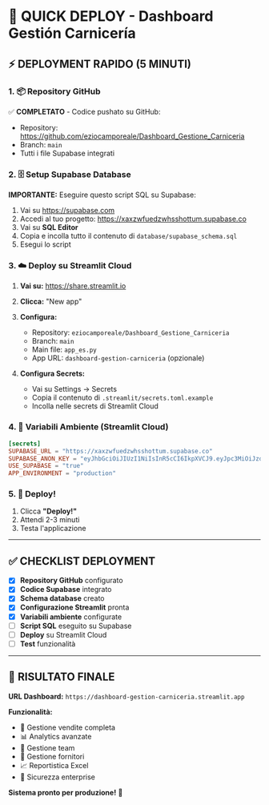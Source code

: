 # 🚀 QUICK DEPLOY - Dashboard Gestión Carnicería

## ⚡ **DEPLOYMENT RAPIDO (5 MINUTI)**

### **1. 📦 Repository GitHub**
✅ **COMPLETATO** - Codice pushato su GitHub:
- Repository: https://github.com/eziocamporeale/Dashboard_Gestione_Carniceria
- Branch: `main`
- Tutti i file Supabase integrati

### **2. 🗄️ Setup Supabase Database**

**IMPORTANTE:** Eseguire questo script SQL su Supabase:

1. Vai su https://supabase.com
2. Accedi al tuo progetto: https://xaxzwfuedzwhsshottum.supabase.co
3. Vai su **SQL Editor**
4. Copia e incolla tutto il contenuto di `database/supabase_schema.sql`
5. Esegui lo script

### **3. ☁️ Deploy su Streamlit Cloud**

1. **Vai su:** https://share.streamlit.io
2. **Clicca:** "New app"
3. **Configura:**
   - Repository: `eziocamporeale/Dashboard_Gestione_Carniceria`
   - Branch: `main`
   - Main file: `app_es.py`
   - App URL: `dashboard-gestion-carniceria` (opzionale)

4. **Configura Secrets:**
   - Vai su Settings → Secrets
   - Copia il contenuto di `.streamlit/secrets.toml.example`
   - Incolla nelle secrets di Streamlit Cloud

### **4. 🔐 Variabili Ambiente (Streamlit Cloud)**

```toml
[secrets]
SUPABASE_URL = "https://xaxzwfuedzwhsshottum.supabase.co"
SUPABASE_ANON_KEY = "eyJhbGciOiJIUzI1NiIsInR5cCI6IkpXVCJ9.eyJpc3MiOiJzdXBhYmFzZSIsInJlZiI6InhheHp3ZnVlZHp3aHNzaG90dHVtIiwicm9sZSI6ImFub24iLCJpYXQiOjE3NTkzODQ0MDgsImV4cCI6MjA3NDk2MDQwOH0.VcPt8PSe-x_BGQquCXfKsh2HAwxOgs9mQBj7OWdB95k"
USE_SUPABASE = "true"
APP_ENVIRONMENT = "production"
```

### **5. 🚀 Deploy!**

1. Clicca **"Deploy!"**
2. Attendi 2-3 minuti
3. Testa l'applicazione

---

## ✅ **CHECKLIST DEPLOYMENT**

- [x] **Repository GitHub** configurato
- [x] **Codice Supabase** integrato
- [x] **Schema database** creato
- [x] **Configurazione Streamlit** pronta
- [x] **Variabili ambiente** configurate
- [ ] **Script SQL** eseguito su Supabase
- [ ] **Deploy** su Streamlit Cloud
- [ ] **Test** funzionalità

---

## 🎯 **RISULTATO FINALE**

**URL Dashboard:** `https://dashboard-gestion-carniceria.streamlit.app`

**Funzionalità:**
- 🛒 Gestione vendite completa
- 📊 Analytics avanzate
- 👥 Gestione team
- 🏢 Gestione fornitori
- 📈 Reportistica Excel
- 🔐 Sicurezza enterprise

**Sistema pronto per produzione!** 🚀
